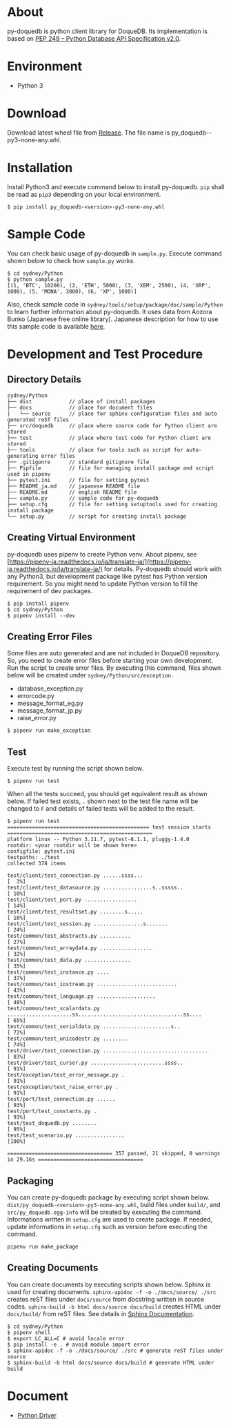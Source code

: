 # About

py-doquedb is python client library for DoqueDB. Its implementation is based on [PEP 249 – Python Database API Specification v2.0](https://peps.python.org/pep-0249/).

# Environment

- Python 3

# Download

Download latest wheel file from [Release](https://github.com/DoqueDB/doquedb/releases). The file name is py_doquedb-<version>-py3-none-any.whl.

# Installation

Install Python3 and execute command below to install py-doquedb.
`pip` shall be read as `pip3` depending on your local environment.

```
$ pip install py_doquedb-<version>-py3-none-any.whl
```

# Sample Code

You can check basic usage of py-doquedb in `sample.py`.
Execute command shown below to check how `sample.py` works.

```
$ cd sydney/Python
$ python sample.py
[(1, 'BTC', 10200), (2, 'ETH', 5000), (3, 'XEM', 2500), (4, 'XRP', 1000), (5, 'MONA', 3000), (6, 'XP', 1000)]
```

Also, check sample code in `sydney/tools/setup/package/doc/sample/Python` to learn further information about py-doquedb. It uses data from Aozora Bunko (Japanese free online library). Japanese description for how to use this sample code is available [here](https://doquedb.github.io/doquedb/howtouse.html#sec6).

# Development and Test Procedure

## Directory Details

```
sydney/Python
├── dist            // place of install packages
├── docs            // place for document files
|   └── source      // place for sphinx configuration files and auto generated reST files
├── src/doquedb     // place where source code for Python client are stored
├── test            // place where test code for Python client are stored
├── tools           // place for tools such as script for auto-generating error files
├── .gitigonre      // standard gitignore file
├── Pipfile         // file for managing install package and script used in pipenv
├── pytest.ini      // file for setting pytest
├── README_ja.md    // japanese README file
├── README.md       // english README file
├── sample.py       // sample code for py-doquedb
├── setup.cfg       // file for setting setuptools used for creating install package
└── setup.py        // script for creating install package
```

## Creating Virtual Environment

py-doquedb uses pipenv to create Python venv. About pipenv, see [https://pipenv-ja.readthedocs.io/ja/translate-ja/](https://pipenv-ja.readthedocs.io/ja/translate-ja/) for details.
Py-doquedb should work with any Python3, but development package like pytest has Python version requirement. So you might need to update Python version to fill the requirement of dev packages.

```
$ pip install pipenv
$ cd sydney/Python
$ pipenv install --dev
```

## Creating Error Files

Some files are auto generated and are not included in DoqueDB repository. So, you need to create error files before starting your own development. Run the script to create error files. By executing this command, files shown below will be created under `sydney/Python/src/exception`.

- database_exception.py
- errorcode.py
- message_format_eg.py
- message_format_jp.py
- raise_error.py

```
$ pipenv run make_exception
```

## Test

Execute test by running the script shown below.

```
$ pipenv run test
```

When all the tests succeed, you should get equivalent result as shown below. If failed test exists, `.` shown next to the test file name will be changed to `F` and details of failed tests will be added to the result.

```
$ pipenv run test
============================================== test session starts ===============================================
platform linux -- Python 3.11.7, pytest-8.1.1, pluggy-1.4.0
rootdir: <your rootdir will be shown here>
configfile: pytest.ini
testpaths: ./test
collected 378 items

test/client/test_connection.py ......ssss...                                                               [  3%]
test/client/test_datasource.py ................s..sssss..                                                  [ 10%]
test/client/test_port.py .................                                                                 [ 14%]
test/client/test_resultset.py ........s.....                                                               [ 18%]
test/client/test_session.py ................s.......                                                       [ 24%]
test/common/test_abstracts.py ..........                                                                   [ 27%]
test/common/test_arraydata.py .................                                                            [ 32%]
test/common/test_data.py ...............                                                                   [ 35%]
test/common/test_instance.py ....                                                                          [ 37%]
test/common/test_iostream.py ..........................                                                    [ 43%]
test/common/test_language.py ...................                                                           [ 48%]
test/common/test_scalardata.py .....................ss..................................ss....             [ 65%]
test/common/test_serialdata.py ......................s..                                                   [ 72%]
test/common/test_unicodestr.py ........                                                                    [ 74%]
test/driver/test_connection.py ..................................                                          [ 83%]
test/driver/test_cursor.py ........................ssss..                                                  [ 91%]
test/exception/test_error_message.py .                                                                     [ 91%]
test/exception/test_raise_error.py .                                                                       [ 91%]
test/port/test_connection.py ......                                                                        [ 93%]
test/port/test_constants.py .                                                                              [ 93%]
test/test_doquedb.py ........                                                                              [ 95%]
test/test_scenario.py ................                                                                     [100%]

================================== 357 passed, 21 skipped, 0 warnings in 29.16s ==================================
```

## Packaging

You can create py-doquedb package by executing script shown below. `dist/py_doquedb-<version>-py3-none-any.whl`, build files under `build/`, and `src/py_doquedb.egg-info` will be created by executing the command. Informations written in `setup.cfg` are used to create package. If needed, update informations in `setup.cfg` such as version before executing the command.

```
pipenv run make_package
```

## Creating Documents

You can create documents by executing scripts shown below. Sphinx is used for creating documents. `sphinx-apidoc -f -o ./docs/source/ ./src` creates reST files under `docs/source` from docstring written in source codes. `sphinx-build -b html docs/source docs/build` creates HTML under `docs/build/` from reST files. See details in [Sphinx Documentation](https://www.sphinx-doc.org/en/master/index.html).

```
$ cd sydney/Python
$ pipenv shell
$ export LC_ALL=C # avoid locale error
$ pip install -e . # avoid module import error
$ sphinx-apidoc -f -o ./docs/source/ ./src # generate reST files under source
$ sphinx-build -b html docs/source docs/build # generate HTML under build
```

# Document

- [Python Driver](https://doquedb.github.io/doquedb-pythondoc/index.html)

